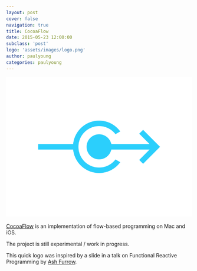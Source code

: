 ```yaml
---
layout: post
cover: false
navigation: true
title: CocoaFlow
date: 2015-05-23 12:00:00
subclass: 'post'
logo: 'assets/images/logo.png'
author: paulyoung
categories: paulyoung
---
```


<img src="assets/images/cocoaflow.png" />

<a href="http://cocoaflow.org/" target="_blank" rel="nofollow">CocoaFlow</a> is an implementation of flow-based programming on Mac and iOS.

The project is still experimental / work in progress.

This quick logo was inspired by a slide in a talk on Functional Reactive Programming by <a href="https://ashfurrow.com" target="_blank">Ash Furrow</a>.
